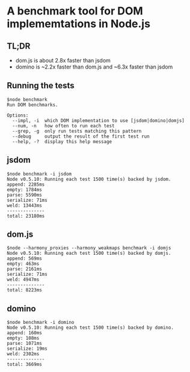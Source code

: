 # A benchmark tool for DOM implememtations in Node.js


## TL;DR

 * dom.js is about 2.8x faster than jsdom
 * domino is ~2.2x faster than dom.js and ~6.3x faster than jsdom

## Running the tests

	$node benchmark
	Run DOM benchmarks.

	Options:
	  --impl, -i  which DOM implementation to use [jsdom|domino|domjs]
	  --num, -n   how often to run each test
	  --grep, -g  only run tests matching this pattern
	  --debug     output the result of the first test run
	  --help, -?  display this help message


## jsdom

	$node benchmark -i jsdom
	Node v0.5.10: Running each test 1500 time(s) backed by jsdom.
	append: 2285ms
	empty: 1784ms
	parse: 5590ms
	serialize: 71ms
	weld: 13443ms
	--------------
	total: 23180ms

## dom.js

	$node --harmony_proxies --harmony_weakmaps benchmark -i domjs
	Node v0.5.10: Running each test 1500 time(s) backed by domjs.
	append: 569ms
	empty: 463ms
	parse: 2161ms
	serialize: 71ms
	weld: 4947ms
	--------------
	total: 8223ms

## domino

	$node benchmark -i domino
	Node v0.5.10: Running each test 1500 time(s) backed by domino.
	append: 160ms
	empty: 108ms
	parse: 1071ms
	serialize: 19ms
	weld: 2302ms
	--------------
	total: 3669ms
